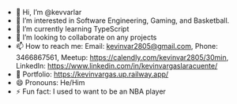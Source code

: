 - 👋 Hi, I’m @kevvarlar
- 👀 I’m interested in Software Engineering, Gaming, and Basketball.
- 🌱 I’m currently learning TypeScript
- 💞️ I’m looking to collaborate on any projects
- 📫 How to reach me: Email: kevinvar2805@gmail.com, Phone: 3466867561, Meetup: https://calendly.com/kevinvar2805/30min, LinkedIn: https://www.linkedin.com/in/kevinvargaslaracuente/
- 🙂 Portfolio: https://kevinvargas.up.railway.app/
- 😄 Pronouns: He/Him
- ⚡ Fun fact: I used to want to be an NBA player

<!---
kevvarlar/kevvarlar is a ✨ special ✨ repository because its `README.md` (this file) appears on your GitHub profile.
You can click the Preview link to take a look at your changes.
--->
